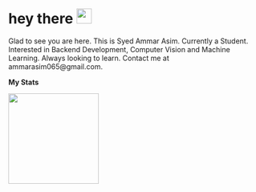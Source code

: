 
<h1>
  hey there
  <img src="https://media.giphy.com/media/hvRJCLFzcasrR4ia7z/giphy.gif" width="30px"/>
</h1>
Glad to see you are here. This is Syed Ammar Asim. Currently a Student. Interested in Backend Development, Computer Vision and Machine Learning. Always looking to learn.
Contact me at ammarasim065@gmail.com.

**My Stats**


<img height="180em" src="https://github-readme-stats.vercel.app/api?username=Ammar-Asim-23&show_icons=true&hide_border=true&&count_private=true&include_all_commits=true" />
